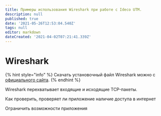 ```yaml
---
title: Примеры использования Wireshark при работе с Ideco UTM.
description: null
published: true
date: '2021-05-26T12:53:04.540Z'
tags: null
editor: markdown
dateCreated: '2021-04-02T07:21:41.339Z'
---
```


# Wireshark

{% hint style="info" %}
Скачать установочный файл Wireshark можно с [официального сайта](https://www.wireshark.org/download.html).
{% endhint %}

Wireshark перехватывает входящие и исходящие TCP-пакеты.

Как проверить, проверяет ли приложение наличие доступа в интернет

Ограничить возможности приложения